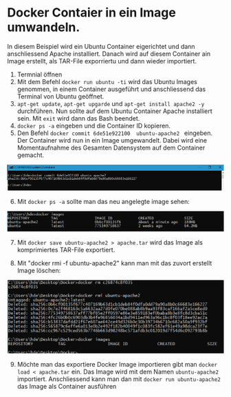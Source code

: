# Docker Contaier in ein Image umwandeln.

In diesem Beispiel wird ein Ubuntu Container eigerichtet und dann anschliessend Apache installiert. Danach wird auf diesem Container ain Image erstellt, als TAR-File exporriertu und dann wieder importiert.

1) Termnial öffnen
2) Mit dem Befehl `docker run ubuntu -ti` wird das Ubuntu Images genommen, in einem Container ausgeführt und anschliessend das Terminal von Ubuntu geöffnet.
3) `apt-get update`, `apt-get upgarde` und `apt-get install apache2 -y` durchführen. Nun sollte auf dem Ubuntu Container Apache installiert sein. Mit `exit` wird dann das Bash beendet.
4) `docker ps -a` eingeben und die Container ID kopieren.
5) Den Befehl `docker commit 6de51e922100  ubuntu-apache2 ` eingeben. Der Container wird nun in ein Image umgewandelt. Dabei wird eine Momentaufnahme des Gesamten Datensystem auf dem Container gemacht.

![alt text](https://github.com/harbinde/VA-ITSE17b-Vagrant-Docker/blob/master/Docker/IMG/dockercommit.PNG)

6) Mit `docker ps -a` sollte man das neu angelegte image sehen:

![alt text](https://github.com/harbinde/VA-ITSE17b-Vagrant-Docker/blob/master/Docker/IMG/dockernewimagepsa.PNG)

7) Mit `docker save ubuntu-apache2 > apache.tar` wird das Image als komprimiertes TAR-File exportiert. 

8) Mit "docker rmi -f ubuntu-apache2" kann man mit das zuvort erstellt Image löschen:

![alt text](https://github.com/harbinde/VA-ITSE17b-Vagrant-Docker/blob/master/Docker/IMG/dockerrmimage.PNG)

9) Möchte man das exportiere Docker Image importieren gibt man `docker load < apache.tar` ein. Das Image wird mit dem Namen `ubuntu-apache2` importiert. Anschliessend kann man dan mit `docker run ubuntu-apache2` das Image als Container ausführen

